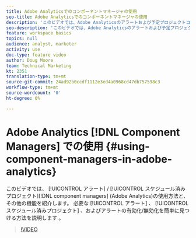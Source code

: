```yaml
---
title: Adobe Analyticsでのコンポーネントマネージャの使用
seo-title: Adobe Analyticsでのコンポーネントマネージャの使用
description: 'このビデオでは、Adobe Analyticsのアラートおよび予定プロジェクトコンポーネントマネージャと、その他の機能の使用方法を説明します。 必要なアラートやスケジュール済みプロジェクトを簡単に見つける方法、および「アラートを有効にする/無効にする」を説明します。 '
seo-description: 'このビデオでは、Adobe Analyticsのアラートおよび予定プロジェクトコンポーネントマネージャと、その他の機能の使用方法を説明します。 必要なアラートやスケジュール済みプロジェクトを簡単に見つける方法、および「アラートを有効にする/無効にする」を説明します。 '
feature: workspace basics
topics: null
audience: analyst, marketer
activity: use
doc-type: feature video
author: Doug Moore
team: Technical Marketing
kt: 2351
translation-type: tm+mt
source-git-commit: 24ad92b0ccdf1112e3ed4a0968cd47db757598c3
workflow-type: tm+mt
source-wordcount: '0'
ht-degree: 0%

---
```



# Adobe Analytics [!DNL Component Managers] での使用 {#using-component-managers-in-adobe-analytics}

このビデオでは、 [!UICONTROL アラート] / [!UICONTROL スケジュール済みプロジェクト][!DNL component managers] (Adobe Analytics)の使用方法と、その他の機能を紹介します。 必要な [!UICONTROL アラート] 、 [!UICONTROL スケジュール済みプロジェクト] 、およびアラートの有効化/無効化を簡単に見つける方法を説明します 。

>[!VIDEO](https://video.tv.adobe.com/v/24068/?quality=12)